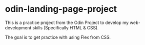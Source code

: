 # odin-landing-page-project
This is a practice project from the Odin Project to develop my web-development skills (Specifically HTML & CSS).

The goal is to get practice with using Flex from CSS. 